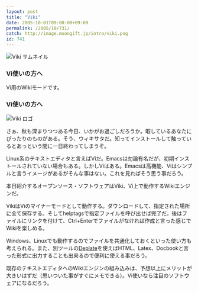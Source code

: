 ```yaml
---
layout: post
title: "Viki"
date: 2005-10-01T09:00:00+09:00
permalink: /2005/10/731/
catch: http://image.moongift.jp/intro/viki.png
id: 741
---
```

 ![Viki サムネイル](http://image.moongift.jp/intro/viki.s.png "Viki サムネイル")
  

### Vi使いの方へ
  
Vi用のWikiモードです。  
<!--more-->  

### Vi使いの方へ
  

![Viki ロゴ](http://image.moongift.jp/intro/viki.png "Viki ロゴ")

  

さぁ、秋も深まりつつある今日、いかがお過ごしだろうか。暇しているあなたにぴったりのものがある。そう、ウィキサタだ。知ってインストールして触っているとあっという間に一日終わってしまうぞ。

  

Linux系のテキストエディタと言えばViだ。Emacsは勿論有名だが、初期インストールされていない場合もある。しかしViはある。Emacsは高機能、Viはシンプルと言うイメージがあるがそんな事はない。これを見ればそう思う事だろう。

  

本日紹介するオープンソース・ソフトウェアはViki、Vi上で動作するWikiエンジンだ。

  

VikiはViのマイナーモードとして動作する。ダウンロードして、指定された場所に全て保存する。そしてhelptagsで指定ファイルを呼び出せば完了だ。後はファイルにリンクを付けて、Ctrl+Enterでファイルがなければ作成と言った感じでWikiを楽しめる。

  

Windows、Linuxでも動作するのでファイルを共通化しておくといった使い方も考えられる。また、別ツールの[Deplate](http://deplate.sourceforge.net/)を使えばHTML、Latex、Docbookと言った形式に出力することも出来るので便利に使える事だろう。

  

既存のテキストエディタへのWikiエンジンの組み込みは、予想以上にメリットが大きいはずだ（思いついた事がすぐにメモできる）。Vi使いなら注目のソフトウェアになるだろう。

